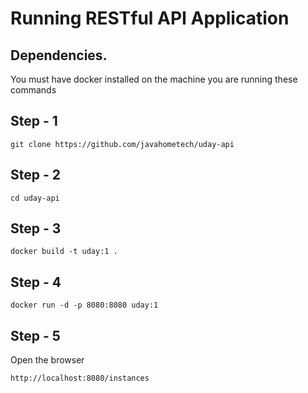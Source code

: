 # Running RESTful API Application

## Dependencies.

You must have docker installed on the machine you are running these commands

## Step - 1

```
git clone https://github.com/javahometech/uday-api
```

## Step - 2

```
cd uday-api
```

## Step - 3

```
docker build -t uday:1 .
```

## Step - 4

```
docker run -d -p 8080:8080 uday:1
```

## Step - 5
 Open the browser
```
http://localhost:8080/instances
```
